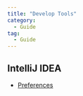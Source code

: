 ```yaml
---
title: "Develop Tools"
category: 
  - Guide
tag:
  - Guide  
---
```


## IntelliJ IDEA

- [Preferences](intelli-idea/README.md)